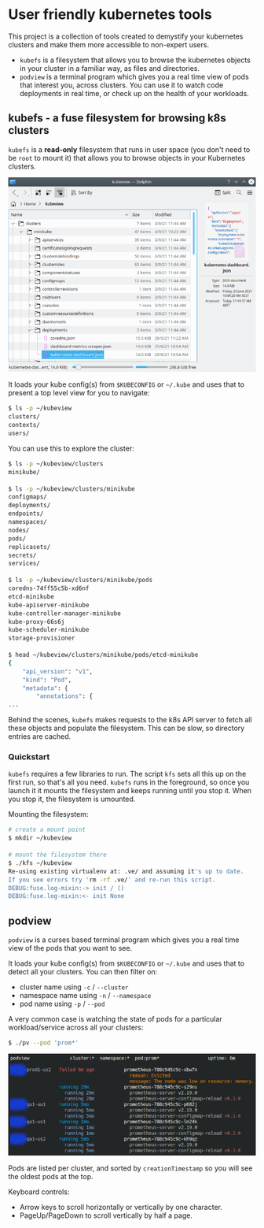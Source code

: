 # User friendly kubernetes tools

This project is a collection of tools created to demystify your kubernetes
clusters and make them more accessible to non-expert users.

* `kubefs` is a filesystem that allows you to browse the kubernetes objects in
  your cluster in a familiar way, as files and directories.
* `podview` is a terminal program which gives you a real time view of pods that
  interest you, across clusters. You can use it to watch code deployments in
  real time, or check up on the health of your workloads.



## kubefs - a fuse filesystem for browsing k8s clusters

`kubefs` is a **read-only** filesystem that runs in user space (you don't need
to be `root` to mount it) that allows you to browse objects in your Kubernetes
clusters.

![kubefs screenshot](docs/assets/kubefs-shot.png)

It loads your kube config(s) from `$KUBECONFIG` or `~/.kube` and uses that to
present a top level view for you to navigate:

```bash
$ ls -p ~/kubeview
clusters/
contexts/
users/
```

You can use this to explore the cluster:

```bash
$ ls -p ~/kubeview/clusters
minikube/

$ ls -p ~/kubeview/clusters/minikube
configmaps/
deployments/
endpoints/
namespaces/
nodes/
pods/
replicasets/
secrets/
services/

$ ls -p ~/kubeview/clusters/minikube/pods
coredns-74ff55c5b-xd6nf
etcd-minikube
kube-apiserver-minikube
kube-controller-manager-minikube
kube-proxy-66s6j
kube-scheduler-minikube
storage-provisioner

$ head ~/kubeview/clusters/minikube/pods/etcd-minikube
{
    "api_version": "v1",
    "kind": "Pod",
    "metadata": {
        "annotations": {
...
```

Behind the scenes, `kubefs` makes requests to the k8s API server to fetch all
these objects and populate the filesystem. This can be slow, so directory
entries are cached.


### Quickstart

`kubefs` requires a few libraries to run. The script `kfs` sets all this up on
the first run, so that's all you need. `kubefs` runs in the foreground, so once
you launch it it mounts the filesystem and keeps running until you stop it.
When you stop it, the filesystem is umounted.

Mounting the filesystem:

```bash
# create a mount point
$ mkdir ~/kubeview

# mount the filesystem there
$ ./kfs ~/kubeview
Re-using existing virtualenv at: .ve/ and assuming it's up to date.
If you see errors try 'rm -rf .ve/' and re-run this script.
DEBUG:fuse.log-mixin:-> init / ()
DEBUG:fuse.log-mixin:<- init None
```



## podview

`podview` is a curses based terminal program which gives you a real time view of the
pods that you want to see.

It loads your kube config(s) from `$KUBECONFIG` or `~/.kube` and uses that to
detect all your clusters. You can then filter on:

* cluster name using `-c` / `--cluster`
* namespace name using `-n` / `--namespace`
* pod name using `-p` / `--pod`

A very common case is watching the state of pods for a particular
workload/service across all your clusters:

```bash
$ ./pv --pod 'prom*'
```

![podview screenshot](docs/assets/podview-shot.png)

Pods are listed per cluster, and sorted by `creationTimestamp` so you will see
the oldest pods at the top.

Keyboard controls:

* Arrow keys to scroll horizontally or vertically by one character.
* PageUp/PageDown to scroll vertically by half a page.
